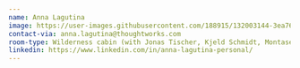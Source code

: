 ```yaml
---
name: Anna Lagutina
image: https://user-images.githubusercontent.com/188915/132003144-3ea76457-c280-40c4-bed8-4f1fcfddc505.jpeg
contact-via: anna.lagutina@thoughtworks.com
room-type: Wilderness cabin (with Jonas Tischer, Kjeld Schmidt, Montaser Amro)
linkedin: https://www.linkedin.com/in/anna-lagutina-personal/
---
```

